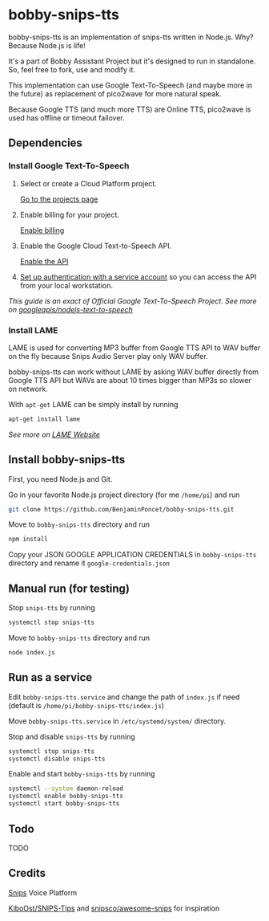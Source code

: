 # bobby-snips-tts

bobby-snips-tts is an implementation of snips-tts written in Node.js. Why? Because Node.js is life!

It's a part of Bobby Assistant Project but it's designed to run in standalone. So, feel free to fork, use and modify it.

This implementation can use Google Text-To-Speech (and maybe more in the future) as replacement of pico2wave for more natural speak.

Because Google TTS (and much more TTS) are Online TTS, pico2wave is used has offline or timeout failover.

## Dependencies

### Install Google Text-To-Speech

1.  Select or create a Cloud Platform project.

    [Go to the projects page][projects]

1.  Enable billing for your project.

    [Enable billing][billing]

1.  Enable the Google Cloud Text-to-Speech API.

    [Enable the API][enable_api]

1.  [Set up authentication with a service account][auth] so you can access the
    API from your local workstation.

*This guide is an exact of Official Google Text-To-Speech Project. See more on [googleapis/nodejs-text-to-speech][tts_project]*

[projects]: https://console.cloud.google.com/project
[billing]: https://support.google.com/cloud/answer/6293499#enable-billing
[enable_api]: https://console.cloud.google.com/flows/enableapi?apiid=texttospeech.googleapis.com
[auth]: https://cloud.google.com/docs/authentication/getting-started
[tts_project]: https://github.com/googleapis/nodejs-text-to-speech

### Install LAME

LAME is used for converting MP3 buffer from Google TTS API to WAV buffer on the fly because Snips Audio Server play only WAV buffer.

bobby-snips-tts can work without LAME by asking WAV buffer directly from Google TTS API but WAVs are about 10 times bigger than MP3s so slower on network.

With `apt-get` LAME can be simply install by running
```bash
apt-get install lame
```
*See more on [LAME Website][lame_website]*

[lame_website]: http://lame.sourceforge.net

## Install bobby-snips-tts

First, you need Node.js and Git.

Go in your favorite Node.js project directory (for me `/home/pi`) and run
```bash
git clone https://github.com/BenjaminPoncet/bobby-snips-tts.git
```
Move to `bobby-snips-tts` directory and run
```bash
npm install
```
Copy your JSON GOOGLE APPLICATION CREDENTIALS in `bobby-snips-tts` directory and rename it `google-credentials.json`

## Manual run (for testing)

Stop `snips-tts` by running
```bash
systemctl stop snips-tts
```
Move to `bobby-snips-tts` directory and run
```bash
node index.js
```

## Run as a service

Edit `bobby-snips-tts.service` and change the path of `index.js` if need (default is `/home/pi/bobby-snips-tts/index.js`)

Move `bobby-snips-tts.service` in `/etc/systemd/system/` directory.

Stop and disable `snips-tts` by running
```bash
systemctl stop snips-tts
systemctl disable snips-tts
```
Enable and start `bobby-snips-tts` by running
```bash
systemctl --system daemon-reload
systemctl enable bobby-snips-tts
systemctl start bobby-snips-tts
```

## Todo

TODO

## Credits

[Snips][snips] Voice Platform

[KiboOst/SNIPS-Tips][tips1] and [snipsco/awesome-snips][tips2] for inspiration

[snips]: https://snips.ai
[tips1]: https://github.com/KiboOst/SNIPS-Tips
[tips2]: https://github.com/snipsco/awesome-snips


